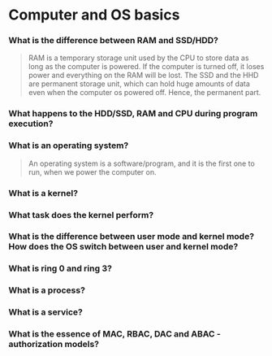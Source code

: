 # Computer and OS basics

### What is the difference between RAM and SSD/HDD?

> RAM is a temporary storage unit used by the CPU to store data as long as the computer is powered. If the computer is
> turned off, it loses power and everything on the RAM will be lost. 
> The SSD and the HHD are permanent storage unit, which can hold huge amounts of data even when the computer os powered
> off. Hence, the permanent part.

### What happens to the HDD/SSD, RAM and CPU during program execution?
### What is an operating system?

> An operating system is a software/program, and it is the first one to run, when we power the computer on.

### What is a kernel?
### What task does the kernel perform?
### What is the difference between user mode and kernel mode? How does the OS switch between user and kernel mode?
### What is ring 0 and ring 3?
### What is a process?
### What is a service?
### What is the essence of MAC, RBAC, DAC and ABAC -authorization models?